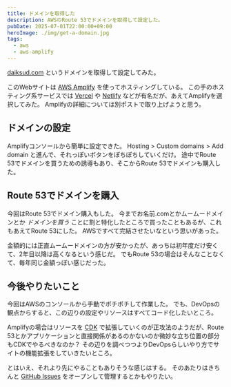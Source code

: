 ```yaml
---
title: ドメインを取得した
description: AWSのRoute 53でドメインを取得して設定した。
pubDate: 2025-07-01T22:00:00+09:00
heroImage: ./img/get-a-domain.jpg
tags:
  - aws
  - aws-amplify
---
```


[daiksud.com](https://daiksud.com) というドメインを取得して設定してみた。

このWebサイトは [AWS Amplify](https://aws.amazon.com/jp/amplify/) を使ってホスティングしている。
この手のホスティング系サービスでは [Vercel](https://vercel.com) や [Netlify](https://www.netlify.com) などが有名だが、あえてAmplifyを選択してみた。
Amplifyの詳細については別ポストで取り上げようと思う。

## ドメインの設定

Amplifyコンソールから簡単に設定できた。
Hosting > Custom domains > Add domain と進んで、それっぽいボタンをぽちぽちしていくだけ。
途中でRoute 53でドメインを買うための誘導もあり、そこからRoute 53でドメインも購入した。

## Route 53でドメインを購入

今回はRoute 53でドメイン購入もした。
今までお名前.comとかムームードメインとか _ドメインを買う_ ことに割と特化したところで買ったこともあるが、これもあえてRoute 53にした。
AWSですべて完結させたいなという思いがあった。

金額的には正直ムームードメインの方が安かったが、あっちは初年度だけ安くて、2年目以降は高くなるという感じだ。
でもRoute 53の場合はそんなことなくて、毎年同じ金額っぽい感じだった。

## 今後やりたいこと

今回はAWSのコンソールから手動でポチポチして作業した。
でも、DevOpsの観点からすると、この辺りの設定やリソースはすべてコード化したいところ。

Amplifyの場合はリソースを [CDK](https://docs.amplify.aws/react/how-amplify-works/concepts/#connecting-to-aws-beyond-amplify) で拡張していくのが正攻法のようだが、Route 53とかアプリケーションと直接関係があるのかないのか微妙な立ち位置の部分もCDKでやるべきなのか？
その辺りを調べつつよりDevOpsらしいやり方でサイトの機能拡張をしていきたいところ。

とはいえ、それより先にやることもありそうな感じはする。
そのあたりはきちんと [GitHub Issues](https://github.com/daiksud/daiksud/issues) をオープンして管理するとかもやりたい。
